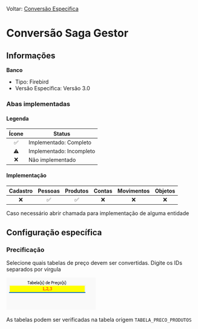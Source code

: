 Voltar: [Conversão Especifica](ConfiguracaoEspecifica.md)
# Conversão Saga Gestor  
## Informações  
**Banco**  
- Tipo: Firebird  
- Versão Especifica: Versão 3.0  

### Abas implementadas

#### Legenda

| Ícone | Status                   |
|:-----:| ------------------------ |
|  ✅   | Implementado: Completo   |
|  ⚠️   | Implementado: Incompleto |
|  ❌   | Não implementado         |
  
#### Implementação

| Cadastro | Pessoas | Produtos | Contas | Movimentos | Objetos |
|:--------:|:-------:|:--------:|:------:|:----------:|:-------:|
|    ❌    |   ✅    |    ✅    |   ❌   |     ❌     |   ❌    |

Caso necessário abrir chamada para implementação de alguma entidade

## Configuração específica  

### Precificação  
Selecione quais tabelas de preço devem ser convertidas. Digite os IDs separados por virgula  

![SagaPreco.png](./Imagens/SagaPreco.png)  

As tabelas podem ser verificadas na tabela origem `TABELA_PRECO_PRODUTOS`  
  
